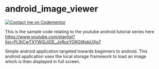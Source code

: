# android_image_viewer

[![Contact me on Codementor](https://cdn.codementor.io/badges/contact_me_github.svg)](https://www.codementor.io/mobapptuts?utm_source=github&utm_medium=button&utm_term=mobapptuts&utm_campaign=github)

This is the sample code relating to the youtube android tutorial series here https://www.youtube.com/playlist?list=PL9jCwTXYWjDJjDE_JxRozYGKGt8gbUXg7

Simple android application targeted towards beginners to android. This android application uses the local storage framework to load an image which is then displayed in full screen.


